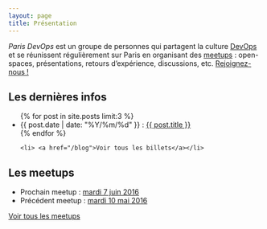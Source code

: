```yaml
---
layout: page
title: Présentation
---
```


*Paris DevOps* est un groupe de personnes qui partagent la culture [DevOps](http://devops.fr/) et se réunissent régulièrement sur Paris en organisant des [meetups](/meetups.html) : open-spaces, présentations, retours d’expérience, discussions, etc. [Rejoignez-nous !](/communaute.html)

Les dernières infos
-------------------

<ul class="toc">
    {% for post in site.posts limit:3 %}
        <li>
            {{ post.date | date: "%Y/%m/%d" }} : <a href="{{ post.url }}">{{ post.title }}</a>
        </li>
    {% endfor %}

    <li> <a href="/blog">Voir tous les billets</a></li>
</ul>

Les meetups
-----------

-   Prochain meetup : [mardi 7 juin 2016](/meetups.html#meetup-43)
-   Précédent meetup : [mardi 10 mai 2016](/meetups.html#meetup-42)

[Voir tous les meetups](/meetups.html)

<script src="http://widgets.twimg.com/j/2/widget.js"></script>
<script>
    new TWTR.Widget({
        version: 2,
        type: ‘profile’,
        rpp: 3,
        interval: 6000,
        width: ‘auto’,
        height: 300,
        theme: {
        shell: {
        background: ‘\#ffffff’,
        color: ‘\#000000’
        },
        tweets: {
        background: ‘\#ffffff’,
        color: ‘\#000000’,
        links: ‘\#0045b3’
        }
        },
        features: {
        scrollbar: false,
        loop: false,
        live: false,
        hashtags: true,
        timestamp: true,
        avatars: false,
        behavior: ‘all’
        }
    }).render().setUser(‘parisdevops’).start();
</script>
